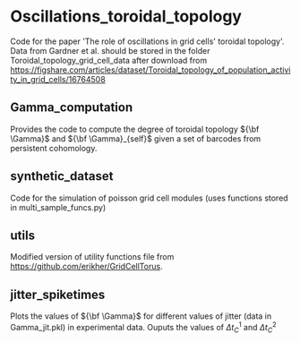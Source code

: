 # Oscillations_toroidal_topology
Code for the paper 'The role of oscillations in grid cells' toroidal topology'.
Data from Gardner et al. should be stored in the folder Toroidal_topology_grid_cell_data after download from https://figshare.com/articles/dataset/Toroidal_topology_of_population_activity_in_grid_cells/16764508

## Gamma_computation
Provides the code to compute the degree of toroidal topology ${\bf \Gamma}$ and ${\bf \Gamma}_{self}$ given a set of barcodes from persistent cohomology.

## synthetic_dataset
Code for the simulation of poisson grid cell modules (uses functions stored in multi_sample_funcs.py)

## utils
Modified version of utility functions file from https://github.com/erikher/GridCellTorus.

## jitter_spiketimes
Plots the values of ${\bf \Gamma}$ for different values of jitter (data in Gamma_jit.pkl) in experimental data. Ouputs the values of $\Delta t_C^1$ and $\Delta t_C^2$ 
